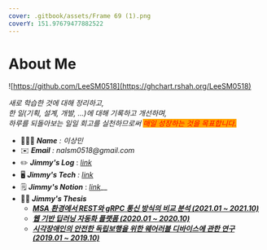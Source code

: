 ```yaml
---
cover: .gitbook/assets/Frame 69 (1).png
coverY: 151.97679477882522
---
```


# About Me



![https://github.com/LeeSM0518](https://ghchart.rshah.org/LeeSM0518)



_새로 학습한 것에 대해 정리하고,_\
_한 일(기획, 설계, 개발, ...)에 대해 기록하고 개선하며,_\
_하루를 되돌아보는 일일 회고를 실천하므로써 <mark style="color:red;background-color:orange;">매일 성장하는 것을 목표합니다.</mark>_

_<mark style="background-color:orange;"></mark>_

* 👨🏻‍💻 _**Name** : 이상민_
* ✉️ _**Email** : nalsm0518@gmail.com_
* ✏️ _**Jimmy's Log**_ :  [_link_](https://app.gitbook.com/s/VUGmlfST1Av763oCpLBq/)
* 🖥 _**Jimmy's Tech** :_ [_link_](https://app.gitbook.com/s/xFAbVboeQj3rgqWe5uLh/)
* 🗒 _**Jimmy's Notion**_ :  [_link_](https://equinox-dirigible-aec.notion.site/TIL-Today-I-Learned-v2-0-c0f409fd10244278bf5370735b9bcb82)__
* 👨‍🎓 _**Jimmy's Thesis**_
  * __[_MSA 환경에서 REST와 gRPC 통신 방식의 비교 분석 (2021.01 \~ 2021.10)_](https://www.dbpia.co.kr/journal/articleDetail?nodeId=NODE11035666)__
  * __[_웹 기반 딥러닝 자동화 플랫폼 (2020.01 \~ 2020.10)_](https://www.dbpia.co.kr/journal/articleDetail?nodeId=NODE10530006)__
  * __[_시각장애인의 안전한 독립보행을 위한 웨어러블 디바이스에 관한 연구 (2019.01 \~ 2019.10)_](https://www.dbpia.co.kr/journal/articleDetail?nodeId=NODE09302036)__

